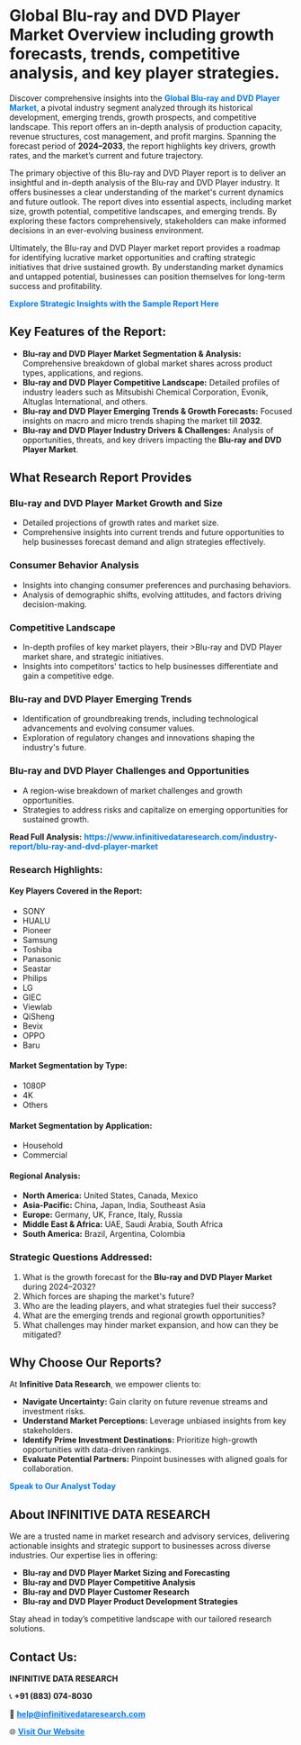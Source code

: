 <h1>Global Blu-ray and DVD Player Market Overview including growth forecasts, trends, competitive analysis, and key player strategies.</h1>
<p>
Discover comprehensive insights into the 
<a href="https://www.infinitivedataresearch.com/industry-report/blu-ray-and-dvd-player-market" rel="dofollow" style="color: #007BFF; text-decoration: none;"><strong>Global Blu-ray and DVD Player Market</strong></a>, a pivotal industry segment analyzed through its historical development, emerging trends, growth prospects, and competitive landscape. This report offers an in-depth analysis of production capacity, revenue structures, cost management, and profit margins. Spanning the forecast period of <strong>2024–2033</strong>, the report highlights key drivers, growth rates, and the market’s current and future trajectory.
</p>
<p>
The primary objective of this Blu-ray and DVD Player report is to deliver an insightful and in-depth analysis of the Blu-ray and DVD Player industry. It offers businesses a clear understanding of the market's current dynamics and future outlook. The report dives into essential aspects, including market size, growth potential, competitive landscapes, and emerging trends. By exploring these factors comprehensively, stakeholders can make informed decisions in an ever-evolving business environment.
</p>
<p>
Ultimately, the Blu-ray and DVD Player market report provides a roadmap for identifying lucrative market opportunities and crafting strategic initiatives that drive sustained growth. By understanding market dynamics and untapped potential, businesses can position themselves for long-term success and profitability.
</p>
<p>
<a href="https://www.infinitivedataresearch.com/request-sample/reportId=106848" style="color: #007BFF; text-decoration: none;"><strong>Explore Strategic Insights with the Sample Report Here</strong></a>
</p>

<h2>Key Features of the Report:</h2>
<ul>
<li><strong>Blu-ray and DVD Player Market Segmentation & Analysis:</strong> Comprehensive breakdown of global market shares across product types, applications, and regions.</li>
<li><strong>Blu-ray and DVD Player Competitive Landscape:</strong> Detailed profiles of industry leaders such as Mitsubishi Chemical Corporation, Evonik, Altuglas International, and others.</li>
<li><strong>Blu-ray and DVD Player Emerging Trends & Growth Forecasts:</strong> Focused insights on macro and micro trends shaping the market till <strong>2032</strong>.</li>
<li><strong>Blu-ray and DVD Player Industry Drivers & Challenges:</strong> Analysis of opportunities, threats, and key drivers impacting the <strong>Blu-ray and DVD Player Market</strong>.</li>
</ul>

<h2>What Research Report Provides</h2>
<h3>Blu-ray and DVD Player Market Growth and Size</h3>
<ul>
<li>Detailed projections of growth rates and market size.</li>
<li>Comprehensive insights into current trends and future opportunities to help businesses forecast demand and align strategies effectively.</li>
</ul>

<h3>Consumer Behavior Analysis</h3>
<ul>
<li>Insights into changing consumer preferences and purchasing behaviors.</li>
<li>Analysis of demographic shifts, evolving attitudes, and factors driving decision-making.</li>
</ul>

<h3>Competitive Landscape</h3>
<ul>
<li>In-depth profiles of key market players, their >Blu-ray and DVD Player market share, and strategic initiatives.</li>
<li>Insights into competitors' tactics to help businesses differentiate and gain a competitive edge.</li>
</ul>

<h3>Blu-ray and DVD Player Emerging Trends</h3>
<ul>
<li>Identification of groundbreaking trends, including technological advancements and evolving consumer values.</li>
<li>Exploration of regulatory changes and innovations shaping the industry's future.</li>
</ul>

<h3>Blu-ray and DVD Player Challenges and Opportunities</h3>
<ul>
<li>A region-wise breakdown of market challenges and growth opportunities.</li>
<li>Strategies to address risks and capitalize on emerging opportunities for sustained growth.</li>
</ul>
<p><strong>Read Full Analysis:</strong> <a href="https://www.infinitivedataresearch.com/industry-report/blu-ray-and-dvd-player-market" rel="dofollow" style="color: #007BFF; text-decoration: none;"><strong>https://www.infinitivedataresearch.com/industry-report/blu-ray-and-dvd-player-market</strong></a></p>
<h3>Research Highlights:</h3>
<h4>Key Players Covered in the Report:</h4>
<ul><li>SONY</li><li>HUALU</li><li>Pioneer</li><li>Samsung</li><li>Toshiba</li><li>Panasonic</li><li>Seastar</li><li>Philips</li><li>LG</li><li>GIEC</li><li>Viewlab</li><li>QiSheng</li><li>Bevix</li><li>OPPO</li><li>Baru</li></ul>
<h4>Market Segmentation by Type:</h4>
<ul><li>1080P</li><li>4K</li><li>Others</li></ul>
<h4>Market Segmentation by Application:</h4>
<ul><li>Household</li><li>Commercial</li></ul>

<h4>Regional Analysis:</h4>
<ul>
<li><strong>North America:</strong> United States, Canada, Mexico</li>
<li><strong>Asia-Pacific:</strong> China, Japan, India, Southeast Asia</li>
<li><strong>Europe:</strong> Germany, UK, France, Italy, Russia</li>
<li><strong>Middle East & Africa:</strong> UAE, Saudi Arabia, South Africa</li>
<li><strong>South America:</strong> Brazil, Argentina, Colombia</li>
</ul>

<h3>Strategic Questions Addressed:</h3>
<ol>
<li>What is the growth forecast for the <strong>Blu-ray and DVD Player Market</strong> during 2024–2032?</li>
<li>Which forces are shaping the market's future?</li>
<li>Who are the leading players, and what strategies fuel their success?</li>
<li>What are the emerging trends and regional growth opportunities?</li>
<li>What challenges may hinder market expansion, and how can they be mitigated?</li>
</ol>

<h2>Why Choose Our Reports?</h2>
<p>At <strong>Infinitive Data Research</strong>, we empower clients to:</p>
<ul>
<li><strong>Navigate Uncertainty:</strong> Gain clarity on future revenue streams and investment risks.</li>
<li><strong>Understand Market Perceptions:</strong> Leverage unbiased insights from key stakeholders.</li>
<li><strong>Identify Prime Investment Destinations:</strong> Prioritize high-growth opportunities with data-driven rankings.</li>
<li><strong>Evaluate Potential Partners:</strong> Pinpoint businesses with aligned goals for collaboration.</li>
</ul>
<p><a href="https://www.infinitivedataresearch.com/industry-report/blu-ray-and-dvd-player-market" rel="dofollow" style="color: #007BFF; text-decoration: none;"><strong>Speak to Our Analyst Today</strong></a></p>

<h2>About INFINITIVE DATA RESEARCH</h2>
<p>We are a trusted name in market research and advisory services, delivering actionable insights and strategic support to businesses across diverse industries. Our expertise lies in offering:</p>
<ul>
<li><strong>Blu-ray and DVD Player Market Sizing and Forecasting</strong></li>
<li><strong>Blu-ray and DVD Player Competitive Analysis</strong></li>
<li><strong>Blu-ray and DVD Player Customer Research</strong></li>
<li><strong>Blu-ray and DVD Player Product Development Strategies</strong></li>
</ul>
<p>Stay ahead in today’s competitive landscape with our tailored research solutions.</p>

<h2>Contact Us:</h2>
<p><strong>INFINITIVE DATA RESEARCH</strong></p>
<p>📞 <strong>+91 (883) 074-8030</strong></p>
<p>📧 <strong><a href="mailto:help@infinitivedataresearch.com" style="color: #007BFF;">help@infinitivedataresearch.com</a></strong></p>
<p>🌐 <strong><a href="https://www.infinitivedataresearch.com" rel="dofollow" style="color: #007BFF;">Visit Our Website</a></strong></p>